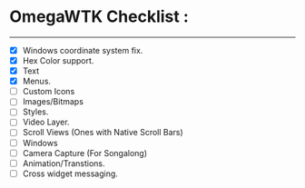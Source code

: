 # OmegaWTK Checklist :

---

- [x] Windows coordinate system fix.
- [x]  Hex Color support.
- [x]  Text
- [x]  Menus.
- [ ]  Custom Icons
- [ ]  Images/Bitmaps
- [ ]  Styles.
- [ ]  Video Layer.
- [ ]  Scroll Views (Ones with Native Scroll Bars)
- [ ]  Windows
- [ ]  Camera Capture (For Songalong)
- [ ]  Animation/Transtions.
- [ ]  Cross widget messaging.
